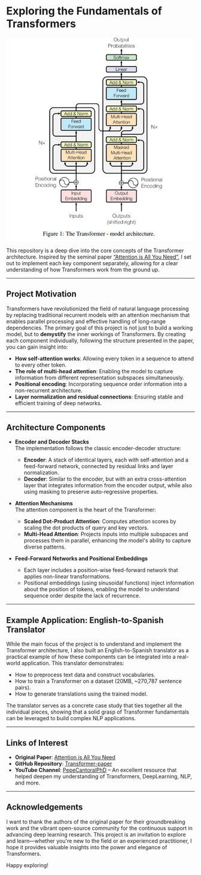 # Exploring the Fundamentals of Transformers


![alt text](image.png)


This repository is a deep dive into the core concepts of the Transformer architecture. Inspired by the seminal paper [“Attention is All You Need”](https://arxiv.org/abs/1706.03762v7), I set out to implement each key component separately, allowing for a clear understanding of how Transformers work from the ground up.

---

## Project Motivation

Transformers have revolutionized the field of natural language processing by replacing traditional recurrent models with an attention mechanism that enables parallel processing and effective handling of long-range dependencies. The primary goal of this project is not just to build a working model, but to **demystify** the inner workings of Transformers. By creating each component individually, following the structure presented in the paper, you can gain insight into:
- **How self-attention works**: Allowing every token in a sequence to attend to every other token.
- **The role of multi-head attention**: Enabling the model to capture information from different representation subspaces simultaneously.
- **Positional encoding**: Incorporating sequence order information into a non-recurrent architecture.
- **Layer normalization and residual connections**: Ensuring stable and efficient training of deep networks.

---

## Architecture Components

- **Encoder and Decoder Stacks**  
  The implementation follows the classic encoder-decoder structure:
  - **Encoder**: A stack of identical layers, each with self-attention and a feed-forward network, connected by residual links and layer normalization.
  - **Decoder**: Similar to the encoder, but with an extra cross-attention layer that integrates information from the encoder output, while also using masking to preserve auto-regressive properties.

- **Attention Mechanisms**  
  The attention component is the heart of the Transformer:
  - **Scaled Dot-Product Attention**: Computes attention scores by scaling the dot products of query and key vectors.
  - **Multi-Head Attention**: Projects inputs into multiple subspaces and processes them in parallel, enhancing the model's ability to capture diverse patterns.

- **Feed-Forward Networks and Positional Embeddings**  
  - Each layer includes a position-wise feed-forward network that applies non-linear transformations.
  - Positional embeddings (using sinusoidal functions) inject information about the position of tokens, enabling the model to understand sequence order despite the lack of recurrence.

---

## Example Application: English-to-Spanish Translator

While the main focus of the project is to understand and implement the Transformer architecture, I also built an English-to-Spanish translator as a practical example of how these components can be integrated into a real-world application. This translator demonstrates:
- How to preprocess text data and construct vocabularies.
- How to train a Transformer on a dataset (20MB, ~270,787 sentence pairs).
- How to generate translations using the trained model.

The translator serves as a concrete case study that ties together all the individual pieces, showing that a solid grasp of Transformer fundamentals can be leveraged to build complex NLP applications.

---

## Links of Interest

- **Original Paper**: [Attention is All You Need](https://arxiv.org/abs/1706.03762v7)
- **GitHub Repository**: [Transformer-paper](https://github.com/PabloSanchez87/Transformer-paper)
- **YouTube Channel**: [PepeCantoralPhD](https://www.youtube.com/@PepeCantoralPhD) – An excellent resource that helped deepen my understanding of Transformers, DeepLearning, NLP, and more.

---

## Acknowledgements

I want to thank the authors of the original paper for their groundbreaking work and the vibrant open-source community for the continuous support in advancing deep learning research. This project is an invitation to explore and learn—whether you're new to the field or an experienced practitioner, I hope it provides valuable insights into the power and elegance of Transformers.

Happy exploring!
